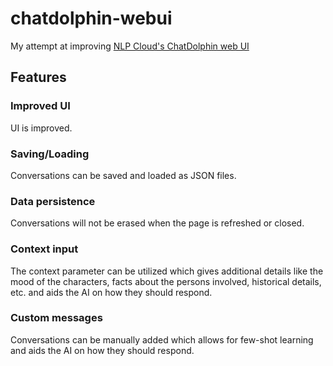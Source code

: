 # chatdolphin-webui
My attempt at improving [NLP Cloud's ChatDolphin web UI](https://chat.nlpcloud.com/)

## Features
### Improved UI
UI is improved.

### Saving/Loading
Conversations can be saved and loaded as JSON files.

### Data persistence
Conversations will not be erased when the page is refreshed or closed.

### Context input
The context parameter can be utilized which gives additional details like the mood of the characters, facts about the persons involved, historical details, etc. and aids the AI on how they should respond.

### Custom messages
Conversations can be manually added which allows for few-shot learning and aids the AI on how they should respond.
